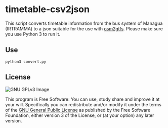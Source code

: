 timetable-csv2json
==================

This script converts timetable information from the bus system of Managua
(IRTRAMMA) to a json suitable for the use with [osm2gtfs](https://github.com/grote/osm2gtfs).
Please make sure you use Python 3 to run it.

Use
------------

    python3 convert.py


License
-------

![GNU GPLv3 Image](https://www.gnu.org/graphics/gplv3-127x51.png)

This program is Free Software: You can use, study share and improve it at your
will. Specifically you can redistribute and/or modify it under the terms of the
[GNU General Public License](https://www.gnu.org/licenses/gpl.html) as
published by the Free Software Foundation, either version 3 of the License, or
(at your option) any later version.
